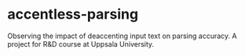 # accentless-parsing
Observing the impact of deaccenting input text on parsing accuracy. A project for R&amp;D course at Uppsala University.
